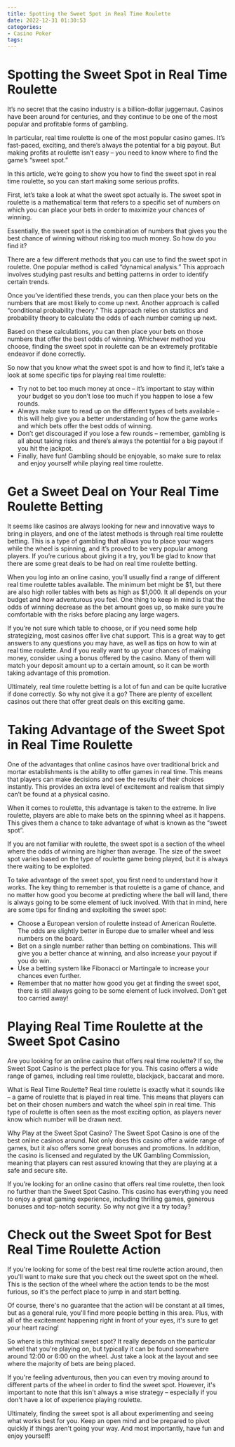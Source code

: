 ```yaml
---
title: Spotting the Sweet Spot in Real Time Roulette 
date: 2022-12-31 01:30:53
categories:
- Casino Poker
tags:
---
```



#  Spotting the Sweet Spot in Real Time Roulette 

It’s no secret that the casino industry is a billion-dollar juggernaut. Casinos have been around for centuries, and they continue to be one of the most popular and profitable forms of gambling. 

In particular, real time roulette is one of the most popular casino games. It’s fast-paced, exciting, and there’s always the potential for a big payout. But making profits at roulette isn’t easy – you need to know where to find the game’s “sweet spot.” 

In this article, we’re going to show you how to find the sweet spot in real time roulette, so you can start making some serious profits. 

First, let’s take a look at what the sweet spot actually is. The sweet spot in roulette is a mathematical term that refers to a specific set of numbers on which you can place your bets in order to maximize your chances of winning. 

Essentially, the sweet spot is the combination of numbers that gives you the best chance of winning without risking too much money. So how do you find it? 

There are a few different methods that you can use to find the sweet spot in roulette. One popular method is called “dynamical analysis.” This approach involves studying past results and betting patterns in order to identify certain trends. 

Once you’ve identified these trends, you can then place your bets on the numbers that are most likely to come up next. Another approach is called “conditional probability theory.” This approach relies on statistics and probability theory to calculate the odds of each number coming up next. 

Based on these calculations, you can then place your bets on those numbers that offer the best odds of winning. Whichever method you choose, finding the sweet spot in roulette can be an extremely profitable endeavor if done correctly. 

So now that you know what the sweet spot is and how to find it, let’s take a look at some specific tips for playing real time roulette: 

- Try not to bet too much money at once – it’s important to stay within your budget so you don’t lose too much if you happen to lose a few rounds. 
- Always make sure to read up on the different types of bets available – this will help give you a better understanding of how the game works and which bets offer the best odds of winning. 
- Don’t get discouraged if you lose a few rounds – remember, gambling is all about taking risks and there’s always the potential for a big payout if you hit the jackpot. 
- Finally, have fun! Gambling should be enjoyable, so make sure to relax and enjoy yourself while playing real time roulette.

#  Get a Sweet Deal on Your Real Time Roulette Betting 

It seems like casinos are always looking for new and innovative ways to bring in players, and one of the latest methods is through real time roulette betting. This is a type of gambling that allows you to place your wagers while the wheel is spinning, and it’s proved to be very popular among players. If you’re curious about giving it a try, you’ll be glad to know that there are some great deals to be had on real time roulette betting.

When you log into an online casino, you’ll usually find a range of different real time roulette tables available. The minimum bet might be $1, but there are also high roller tables with bets as high as $1,000. It all depends on your budget and how adventurous you feel. One thing to keep in mind is that the odds of winning decrease as the bet amount goes up, so make sure you’re comfortable with the risks before placing any large wagers.

If you’re not sure which table to choose, or if you need some help strategizing, most casinos offer live chat support. This is a great way to get answers to any questions you may have, as well as tips on how to win at real time roulette. And if you really want to up your chances of making money, consider using a bonus offered by the casino. Many of them will match your deposit amount up to a certain amount, so it can be worth taking advantage of this promotion.

Ultimately, real time roulette betting is a lot of fun and can be quite lucrative if done correctly. So why not give it a go? There are plenty of excellent casinos out there that offer great deals on this exciting game.

#  Taking Advantage of the Sweet Spot in Real Time Roulette 

One of the advantages that online casinos have over traditional brick and mortar establishments is the ability to offer games in real time. This means that players can make decisions and see the results of their choices instantly. This provides an extra level of excitement and realism that simply can’t be found at a physical casino.

When it comes to roulette, this advantage is taken to the extreme. In live roulette, players are able to make bets on the spinning wheel as it happens. This gives them a chance to take advantage of what is known as the “sweet spot”.

If you are not familiar with roulette, the sweet spot is a section of the wheel where the odds of winning are higher than average. The size of the sweet spot varies based on the type of roulette game being played, but it is always there waiting to be exploited.

To take advantage of the sweet spot, you first need to understand how it works. The key thing to remember is that roulette is a game of chance, and no matter how good you become at predicting where the ball will land, there is always going to be some element of luck involved. With that in mind, here are some tips for finding and exploiting the sweet spot:

- Choose a European version of roulette instead of American Roulette. The odds are slightly better in Europe due to smaller wheel and less numbers on the board. 
- Bet on a single number rather than betting on combinations. This will give you a better chance at winning, and also increase your payout if you do win. 
- Use a betting system like Fibonacci or Martingale to increase your chances even further. 
- Remember that no matter how good you get at finding the sweet spot, there is still always going to be some element of luck involved. Don’t get too carried away!

#  Playing Real Time Roulette at the Sweet Spot Casino 

Are you looking for an online casino that offers real time roulette? If so, the Sweet Spot Casino is the perfect place for you. This casino offers a wide range of games, including real time roulette, blackjack, baccarat and more.

What is Real Time Roulette?
Real time roulette is exactly what it sounds like – a game of roulette that is played in real time. This means that players can bet on their chosen numbers and watch the wheel spin in real time. This type of roulette is often seen as the most exciting option, as players never know which number will be drawn next.

Why Play at the Sweet Spot Casino?
The Sweet Spot Casino is one of the best online casinos around. Not only does this casino offer a wide range of games, but it also offers some great bonuses and promotions. In addition, the casino is licensed and regulated by the UK Gambling Commission, meaning that players can rest assured knowing that they are playing at a safe and secure site.

If you’re looking for an online casino that offers real time roulette, then look no further than the Sweet Spot Casino. This casino has everything you need to enjoy a great gaming experience, including thrilling games, generous bonuses and top-notch security. So why not give it a try today?

#  Check out the Sweet Spot for Best Real Time Roulette Action

If you're looking for some of the best real time roulette action around, then you'll want to make sure that you check out the sweet spot on the wheel. This is the section of the wheel where the action tends to be the most furious, so it's the perfect place to jump in and start betting.

Of course, there's no guarantee that the action will be constant at all times, but as a general rule, you'll find more people betting in this area. Plus, with all of the excitement happening right in front of your eyes, it's sure to get your heart racing!

So where is this mythical sweet spot? It really depends on the particular wheel that you're playing on, but typically it can be found somewhere around 12:00 or 6:00 on the wheel. Just take a look at the layout and see where the majority of bets are being placed.

If you're feeling adventurous, then you can even try moving around to different parts of the wheel in order to find the sweet spot. However, it's important to note that this isn't always a wise strategy – especially if you don't have a lot of experience playing roulette.

Ultimately, finding the sweet spot is all about experimenting and seeing what works best for you. Keep an open mind and be prepared to pivot quickly if things aren't going your way. And most importantly, have fun and enjoy yourself!